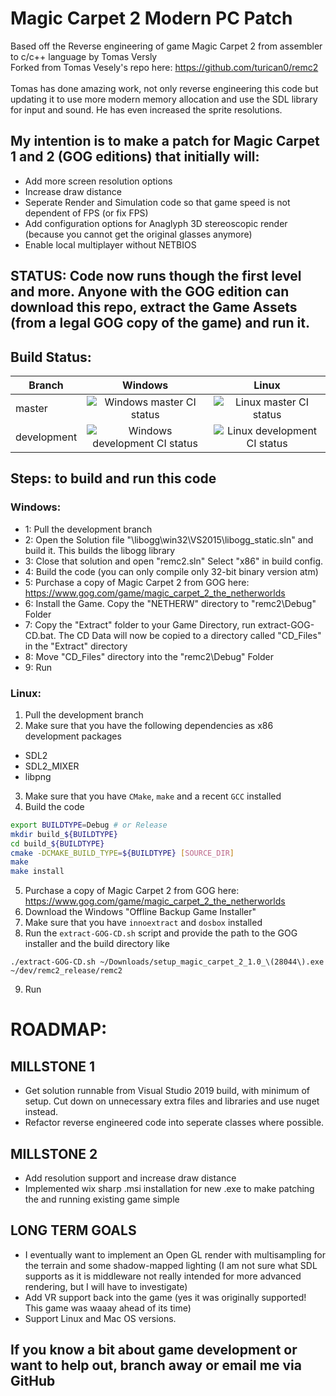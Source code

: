 # Magic Carpet 2 Modern PC Patch
Based off the Reverse engineering of game Magic Carpet 2 from assembler to c/c++ language by Tomas Versly <br />
Forked from Tomas Vesely's repo here: https://github.com/turican0/remc2 <br /><br />
Tomas has done amazing work, not only reverse engineering this code but updating it to use more modern memory allocation and use the SDL library for input and sound. He has even increased the sprite resolutions.

## My intention is to make a patch for Magic Carpet 1 and 2 (GOG editions) that initially will:
- Add more screen resolution options
- Increase draw distance
- Seperate Render and Simulation code so that game speed is not dependent of FPS (or fix FPS)
- Add configuration options for Anaglyph 3D stereoscopic render (because you cannot get the original glasses anymore)
- Enable local multiplayer without NETBIOS

## STATUS: Code now runs though the first level and more. Anyone with the GOG edition can download this repo, extract the Game Assets (from a legal GOG copy of the game) and run it.
## Build Status:

|Branch|Windows|Linux|
|------|:-----:|:---:|
|master|![Windows master CI status](https://github.com/GrimSqueaker/remc2/workflows/MSBuild/badge.svg?branch=master)|![Linux master CI status](https://github.com/GrimSqueaker/remc2/workflows/Linux/badge.svg?branch=master)|
|development|![Windows development CI status](https://github.com/GrimSqueaker/remc2/workflows/MSBuild/badge.svg?branch=development)|![Linux development CI status](https://github.com/GrimSqueaker/remc2/workflows/Linux/badge.svg?branch=development)|

## Steps: to build and run this code

### Windows:
- 1: Pull the development branch
- 2: Open the Solution file "\libogg\win32\VS2015\libogg_static.sln" and build it. This builds the libogg library
- 3: Close that solution and open "remc2.sln" Select "x86" in build config.
- 4: Build the code (you can only compile only 32-bit binary version atm)
- 5: Purchase a copy of Magic Carpet 2 from GOG here: https://www.gog.com/game/magic_carpet_2_the_netherworlds
- 6: Install the Game. Copy the "NETHERW" directory to "remc2\Debug" Folder
- 7: Copy the "Extract" folder to your Game Directory, run extract-GOG-CD.bat. The CD Data will now be copied to a directory called "CD_Files" in the "Extract" directory
- 8: Move "CD_Files" directory into the "remc2\Debug" Folder
- 9: Run

### Linux:
1. Pull the development branch
2. Make sure that you have the following dependencies as x86 development packages
 - SDL2
 - SDL2_MIXER
 - libpng
3. Make sure that you have `CMake`, `make` and a recent `GCC` installed
4. Build the code
```bash
export BUILDTYPE=Debug # or Release
mkdir build_${BUILDTYPE}
cd build_${BUILDTYPE}
cmake -DCMAKE_BUILD_TYPE=${BUILDTYPE} [SOURCE_DIR]
make
make install
```
5. Purchase a copy of Magic Carpet 2 from GOG here: https://www.gog.com/game/magic_carpet_2_the_netherworlds
6. Download the Windows "Offline Backup Game Installer"
7. Make sure that you have `innoextract` and `dosbox` installed
8. Run the `extract-GOG-CD.sh` script and provide the path to the GOG installer and the build directory like
```
./extract-GOG-CD.sh ~/Downloads/setup_magic_carpet_2_1.0_\(28044\).exe ~/dev/remc2_release/remc2
```
9. Run

# ROADMAP:

## MILLSTONE 1
- Get solution runnable from Visual Studio 2019 build, with minimum of setup. Cut down on unnecessary extra files and libraries and use nuget instead.
- Refactor reverse engineered code into seperate classes where possible.

## MILLSTONE 2
- Add resolution support and increase draw distance
- Implemented wix sharp .msi installation for new .exe to make patching the and running existing game simple

## LONG TERM GOALS
- I eventually want to implement an Open GL render with multisampling for the terrain and some shadow-mapped lighting (I am not sure what SDL supports as it is middleware not really intended for more advanced rendering, but I will have to investigate)<br />
- Add VR support back into the game (yes it was originally supported! This game was waaay ahead of its time)<br />
- Support Linux and Mac OS versions.

## If you know a bit about game development or want to help out, branch away or email me via GitHub
